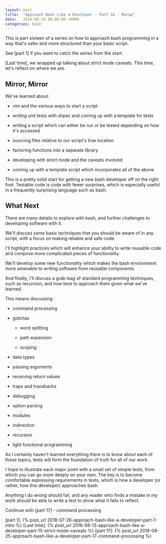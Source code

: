 ```yaml
---
layout: post
title:  "Approach Bash Like a Developer - Part 16 - Recap"
date:   2018-08-24 00:00:00 +0000
categories: bash
---
```


This is part sixteen of a series on how to approach bash programming in
a way that's safer and more structured than your basic script.

See [part 1] if you want to catch the series from the start.

[Last time], we wrapped up talking about strict mode caveats.  This
time, let's reflect on where we are.

Mirror, Mirror
--------------

We've learned about:

-   vim and the various ways to start a script

-   writing unit tests with shpec and coming up with a template for
    tests

-   writing a script which can either be run or be tested depending on
    how it's accessed

-   sourcing files relative to our script's true location

-   factoring functions into a separate library

-   developing with strict mode and the caveats involved

-   coming up with a template script which incorporates all of the above

This is a pretty solid start for getting a new bash developer off on the
right foot.  Testable code is code with fewer surprises, which is
especially useful in a frequently surprising language such as bash.

What Next
---------

There are many details to explore with bash, and further challenges to
developing software with it.

We'll discuss some basic techniques that you should be aware of in any
script, with a focus on making reliable and safe code.

I'll highlight practices which will enhance your ability to write
reusable code and compose more complicated pieces of functionality.

We'll develop some new functionality which makes the bash environment
more amenable to writing software from reusable components.

And finally, I'll discuss a grab-bag of standard programming techniques,
such as recursion, and how best to approach them given what we've
learned.

This means discussing:

-   command processing

-   gotchas

    -   word splitting

    -   path expansion

    -   scoping

-   data types

-   passing arguments

-   receiving return values

-   traps and tracebacks

-   debugging

-   option parsing

-   modules

-   indirection

-   recursion

-   light functional programming

As I certainly haven't learned everything there is to know about each of
these topics, tests will form the foundation of truth for all of our
work.

I hope to illustrate each major point with a small set of simple tests,
from which you can go more deeply on your own.  The key is to become
comfortable expressing requirements in tests, which is how a developer
(or rather, how this developer) approaches bash.

Anything I do wrong should fail, and any reader who finds a mistake in
my work should be able to write a test to show what it fails to reflect.

Continue with [part 17] - command processing

  [part 1]:       {% post_url 2018-07-26-approach-bash-like-a-developer-part-1-intro                      %}
  [Last time]:    {% post_url 2018-08-13-approach-bash-like-a-developer-part-15-strict-mode-caveats       %}
  [part 17]:      {% post_url 2018-08-25-approach-bash-like-a-developer-part-17-command-processing        %}
